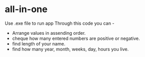 # all-in-one
Use .exe file to run app
Through this code you can -
- Arrange values in assending order.
- cheque how many entered numbers are positive or negative.
- find length of your name.
- find how many year, month, weeks, day, hours you live.
